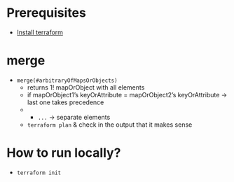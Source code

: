 # Prerequisites
* [Install terraform](https://developer.hashicorp.com/terraform/install)

# merge
* `merge(#arbitraryOfMapsOrObjects)`
  * returns 1! mapOrObject with all elements
  * if mapOrObject1’s keyOrAttribute = mapOrObject2’s keyOrAttribute → last one takes precedence
  * + `...` -> separate elements
  * `terraform plan` & check in the output that it makes sense

# How to run locally?
* `terraform init`
